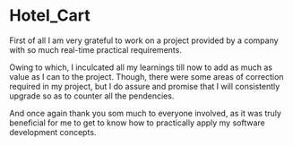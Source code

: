 # Hotel_Cart

First of all I am very grateful to work on a project provided by a 
company with so much real-time practical requirements.

Owing to which, I inculcated all my learnings till now to add as
much as value as I can to the project. Though, there were some 
areas of correction required in my project, but I do assure and
promise that I will consistently upgrade so as to counter all the
pendencies. 

And once again thank you som much to everyone involved, as it was 
truly beneficial for me to get to know how to practically apply 
my software development concepts.

